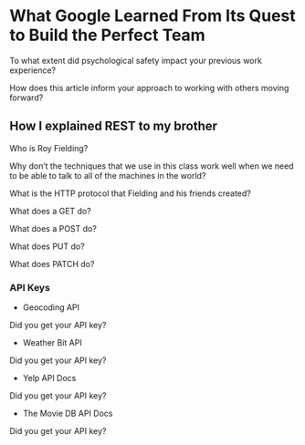 # What Google Learned From Its Quest to Build the Perfect Team

To what extent did psychological safety impact your previous work experience?

How does this article inform your approach to working with others moving forward?

## How I explained REST to my brother

Who is Roy Fielding?

Why don’t the techniques that we use in this class work well when we need to be able to talk to all of the machines in the world?

What is the HTTP protocol that Fielding and his friends created?

What does a GET do?

What does a POST do?

What does PUT do?

What does PATCH do?

### API Keys

* Geocoding API

Did you get your API key?

* Weather Bit API

Did you get your API key?

* Yelp API Docs

Did you get your API key?

* The Movie DB API Docs

Did you get your API key?
